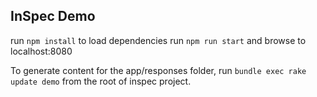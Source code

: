 ## InSpec Demo

run `npm install` to load dependencies
run `npm run start` and browse to localhost:8080

To generate content for the app/responses folder,
run `bundle exec rake update demo` from the root of inspec project.